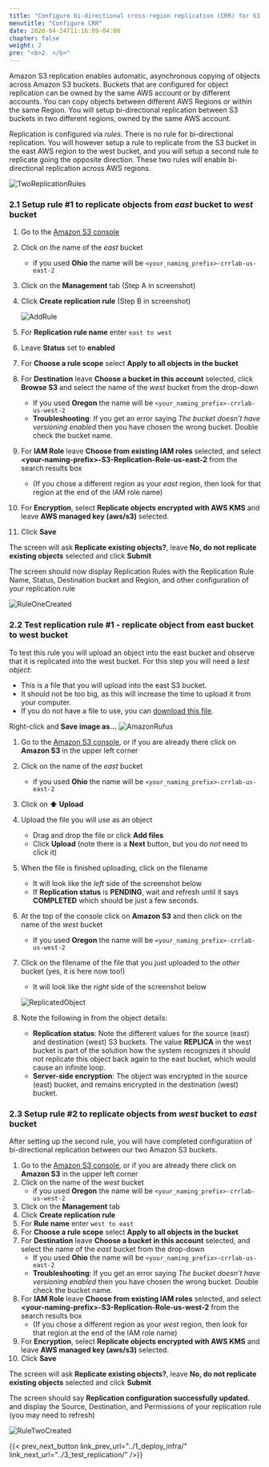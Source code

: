 ```yaml
---
title: "Configure bi-directional cross-region replication (CRR) for S3 buckets"
menutitle: "Configure CRR"
date: 2020-04-24T11:16:09-04:00
chapter: false
weight: 2
pre: "<b>2. </b>"
---
```


Amazon S3 replication enables automatic, asynchronous copying of objects across Amazon S3 buckets. Buckets that are configured for object replication can be owned by the same AWS account or by different accounts. You can copy objects between different AWS Regions or within the same Region. You will setup bi-directional replication between S3 buckets in two different regions, owned by the same AWS account.

Replication is configured via _rules_. There is no rule for bi-directional replication. You will however setup a rule to replicate from the S3 bucket in the east AWS region to the west bucket, and you will setup a second rule to replicate going the opposite direction. These two rules will enable bi-directional replication across AWS regions.

![TwoReplicationRules](/Reliability/200_Bidirectional_Replication_for_S3/Images/TwoReplicationRules.png)

### 2.1 Setup rule #1 to replicate objects from _east_ bucket to _west_ bucket

1. Go to the [Amazon S3 console](https://s3.console.aws.amazon.com/s3/home)
1. Click on the name of the _east_ bucket
      * if you used **Ohio** the name will be `<your_naming_prefix>-crrlab-us-east-2`
1. Click on the **Management** tab (Step A in screenshot)
1. Click **Create replication rule** (Step B in screenshot)

      ![AddRule](/Reliability/200_Bidirectional_Replication_for_S3/Images/AddRule.png)

1. For **Replication rule name** enter `east to west`
1. Leave **Status** set to **enabled**
1. For **Choose a rule scope** select **Apply to all objects in the bucket**
1. For **Destination** leave **Choose a bucket in this account** selected, click **Browse S3** and select the name of the _west_ bucket from the drop-down
      * If you used **Oregon** the name will be `<your_naming_prefix>-crrlab-us-west-2`
      * **Troubleshooting**: If you get an error saying _The bucket doesn’t have versioning enabled_ then you have chosen the wrong bucket. Double check the bucket name.
1. For **IAM Role** leave **Choose from existing IAM roles** selected, and select **\<your-naming-prefix\>-S3-Replication-Role-us-east-2** from the search results box
      * (If you chose a different region as your _east_ region, then look for that region at the end of the IAM role name)
1. For **Encryption**, select **Replicate objects encrypted with AWS KMS** and leave **AWS managed key (aws/s3)** selected.
1. Click **Save**

The screen will ask **Replicate existing objects?**, leave **No, do not replicate existing objects** selected and click **Submit**

The screen should now display Replication Rules with the Replication Rule Name, Status, Destination bucket and Region, and other configuration of your replication rule

![RuleOneCreated](/Reliability/200_Bidirectional_Replication_for_S3/Images/RuleOneCreated.png)

### 2.2 Test replication rule #1 - replicate object from east bucket to west bucket

To test this rule you will upload an object into the east bucket and observe that it is replicated into the west bucket. For this step you will need a _test object_:

* This is a file that you will upload into the east S3 bucket.
* It should not be too big, as this will increase the time to upload it from your computer.
* If you do not have a file to use, you can [download this file](/Reliability/200_Bidirectional_Replication_for_S3/Images/TestObject_AmazonRufus.gif).

Right-click and **Save image as...** ![AmazonRufus](/Reliability/200_Bidirectional_Replication_for_S3/Images/TestObject_AmazonRufus.gif)

1. Go to the [Amazon S3 console](https://s3.console.aws.amazon.com/s3/home), or if you are already there click on **Amazon S3** in the upper left corner
1. Click on the name of the _east_ bucket
      * if you used **Ohio** the name will be `<your_naming_prefix>-crrlab-us-east-2`
1. Click on **⬆ Upload**
1. Upload the file you will use as an object
      * Drag and drop the file or click **Add files**
      * Click **Upload** (note there is a **Next** button, but you do _not_ need to click it)
1. When the file is finished uploading, click on the filename
      * It will look like the _left_ side of the screenshot below
      * If **Replication status** is **PENDING**, wait and refresh until it says **COMPLETED** which should be just a few seconds.
1. At the top of the console click on **Amazon S3** and then click on the name of the _west_ bucket
      * If you used **Oregon** the name will be `<your_naming_prefix>-crrlab-us-west-2`
1. Click on the filename of the file that you just uploaded to the _other_ bucket (yes, it is here now too!)
      * It will look like the _right_ side of the screenshot below

      ![ReplicatedObject](/Reliability/200_Bidirectional_Replication_for_S3/Images/ReplicatedObject.png)

1. Note the following in from the object details:
      * **Replication status**: Note the different values for the source (east) and destination (west) S3 buckets. The value **REPLICA** in the west bucket is part of the solution how the system recognizes it should not replicate this object back again to the east bucket, which would cause an infinite loop.
      * **Server-side encryption**: The object was encrypted in the source (east) bucket, and remains encrypted in the destination (west) bucket.

### 2.3 Setup rule #2 to replicate objects from _west_ bucket to _east_ bucket

After setting up the second rule, you will have completed configuration of bi-directional replication between our two Amazon S3 buckets.

1. Go to the [Amazon S3 console](https://s3.console.aws.amazon.com/s3/home), or if you are already there click on **Amazon S3** in the upper left corner
1. Click on the name of the _west_ bucket
      * if you used **Oregon** the name will be `<your_naming_prefix>-crrlab-us-west-2`
1. Click on the **Management** tab
1. Click **Create replication rule**
1. For **Rule name** enter `west to east`
1. For **Choose a rule scope** select **Apply to all objects in the bucket**
1. For **Destination** leave **Choose a bucket in this account** selected, and select the name of the _east_ bucket from the drop-down
      * If you used **Ohio** the name will be `<your_naming_prefix>-crrlab-us-east-2`
      * **Troubleshooting**: If you get an error saying _The bucket doesn’t have versioning enabled_ then you have chosen the wrong bucket. Double check the bucket name.
1. For **IAM Role** leave **Choose from existing IAM roles** selected, and select **\<your-naming-prefix\>-S3-Replication-Role-us-west-2** from the search results box
      * (If you chose a different region as your _west_ region, then look for that region at the end of the IAM role name)
1. For **Encryption**, select **Replicate objects encrypted with AWS KMS** and leave **AWS managed key (aws/s3)** selected.
1. Click **Save**

The screen will ask **Replicate existing objects?**, leave **No, do not replicate existing objects** selected and click **Submit**

The screen should say **Replication configuration successfully updated.** and display the Source, Destination, and Permissions of your replication rule (you may need to refresh)

![RuleTwoCreated](/Reliability/200_Bidirectional_Replication_for_S3/Images/RuleTwoCreated.png)

{{< prev_next_button link_prev_url="../1_deploy_infra/" link_next_url="../3_test_replication/" />}}